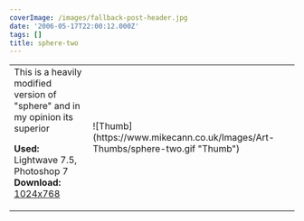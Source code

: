 ```yaml
---
coverImage: /images/fallback-post-header.jpg
date: '2006-05-17T22:00:12.000Z'
tags: []
title: sphere-two
---
```


<table width="100%" cellspacing="0" cellpadding="0" border="0">
<tr>
<td>This is a heavily modified version of "sphere" and in my opinion its superior

<span style="font-weight: bold">Used:</span> Lightwave 7.5, Photoshop 7
<span style="font-weight: bold">Download:</span> [1024x768](https://www.mikecann.co.uk/Images/Art-Full/sphere-two.jpg)</td>

<td>![Thumb](https://www.mikecann.co.uk/Images/Art-Thumbs/sphere-two.gif "Thumb")</td>
</tr>
</table>
